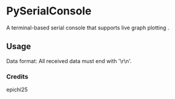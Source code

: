 # PySerialConsole

A terminal-based serial console that supports live graph plotting .

## Usage 
Data format: All received data must end with '\r\n'.

### Credits
epichl25
